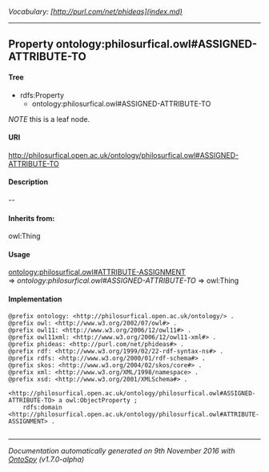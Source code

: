 _Vocabulary: [http://purl.com/net/phideas](index.md)_ 

---	
	




    


## Property ontology:philosurfical.owl#ASSIGNED-ATTRIBUTE-TO


#### Tree

* rdfs:Property
    * ontology:philosurfical.owl#ASSIGNED-ATTRIBUTE-TO





*NOTE* this is a leaf node.


#### URI
http://philosurfical.open.ac.uk/ontology/philosurfical.owl#ASSIGNED-ATTRIBUTE-TO

#### Description
--


#### Inherits from:
owl:Thing



#### Usage


[ontology:philosurfical.owl#ATTRIBUTE-ASSIGNMENT](class-ontologyphilosurficalowlattribute-assignment.md) 
=&gt;&nbsp;_ontology:philosurfical.owl#ASSIGNED-ATTRIBUTE-TO_&nbsp;=&gt;&nbsp;owl:Thing

#### Implementation
```
@prefix ontology: <http://philosurfical.open.ac.uk/ontology/> .
@prefix owl: <http://www.w3.org/2002/07/owl#> .
@prefix owl11: <http://www.w3.org/2006/12/owl11#> .
@prefix owl11xml: <http://www.w3.org/2006/12/owl11-xml#> .
@prefix phideas: <http://purl.com/net/phideas#> .
@prefix rdf: <http://www.w3.org/1999/02/22-rdf-syntax-ns#> .
@prefix rdfs: <http://www.w3.org/2000/01/rdf-schema#> .
@prefix skos: <http://www.w3.org/2004/02/skos/core#> .
@prefix xml: <http://www.w3.org/XML/1998/namespace> .
@prefix xsd: <http://www.w3.org/2001/XMLSchema#> .

<http://philosurfical.open.ac.uk/ontology/philosurfical.owl#ASSIGNED-ATTRIBUTE-TO> a owl:ObjectProperty ;
    rdfs:domain <http://philosurfical.open.ac.uk/ontology/philosurfical.owl#ATTRIBUTE-ASSIGNMENT> .


```










---

_Documentation automatically generated on 9th November 2016 with [OntoSpy](http://ontospy.readthedocs.org/ "Open") (v1.7.0-alpha)_